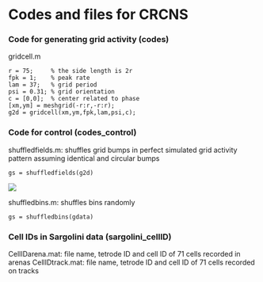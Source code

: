 # Codes and files for CRCNS

### Code for generating grid activity (codes)
gridcell.m
```
r = 75;     % the side length is 2r
fpk = 1;    % peak rate
lam = 37;   % grid period
psi = 0.31; % grid orientation
c = [0,0];  % center related to phase
[xm,ym] = meshgrid(-r:r,-r:r);
g2d = gridcell(xm,ym,fpk,lam,psi,c);
```

### Code for control (codes_control)
shuffledfields.m: shuffles grid bumps in perfect simulated grid activity pattern assuming identical and circular bumps
```
gs = shuffledfields(g2d)
```
![](/codes/g2d.png)

shuffledbins.m: shuffles bins randomly
```
gs = shuffledbins(gdata)
```

### Cell IDs in Sargolini data (sargolini_cellID)
CellIDarena.mat: file name, tetrode ID and cell ID of 71 cells recorded in arenas
CellIDtrack.mat: file name, tetrode ID and cell ID of 71 cells recorded on tracks

